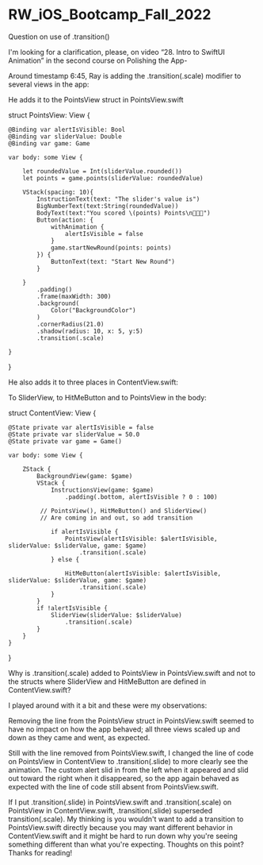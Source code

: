 # RW_iOS_Bootcamp_Fall_2022
Question on use of .transition()

I'm looking for a clarification, please, on video “28. Intro to SwiftUI Animation” in the second course on Polishing the App-

Around timestamp 6:45, Ray is adding the .transition(.scale) modifier to several views in the app:

He adds it to the PointsView struct in PointsView.swift


struct PointsView: View {

    @Binding var alertIsVisible: Bool
    @Binding var sliderValue: Double
    @Binding var game: Game

    var body: some View {

        let roundedValue = Int(sliderValue.rounded())
        let points = game.points(sliderValue: roundedValue)

        VStack(spacing: 10){
            InstructionText(text: "The slider's value is")
            BigNumberText(text:String(roundedValue))
            BodyText(text:"You scored \(points) Points\n🎉🎉🎉")
            Button(action: {
                withAnimation {
                    alertIsVisible = false
                }
                game.startNewRound(points: points)
            }) {
                ButtonText(text: "Start New Round")
            }

        }
            .padding()
            .frame(maxWidth: 300)
            .background(
                Color("BackgroundColor")
            )
            .cornerRadius(21.0)
            .shadow(radius: 10, x: 5, y:5)
            .transition(.scale)
       
    }
}


He also adds it to three places in ContentView.swift:

To SliderView, to HitMeButton and to PointsView in the body:


struct ContentView: View {

    @State private var alertIsVisible = false
    @State private var sliderValue = 50.0
    @State private var game = Game()

    var body: some View {

        ZStack {
            BackgroundView(game: $game)
            VStack {
                InstructionsView(game: $game)
                    .padding(.bottom, alertIsVisible ? 0 : 100)

             // PointsView(), HitMeButton() and SliderView()
             // Are coming in and out, so add transition

                if alertIsVisible {
                    PointsView(alertIsVisible: $alertIsVisible, sliderValue: $sliderValue, game: $game)
                        .transition(.scale)
                } else {

                    HitMeButton(alertIsVisible: $alertIsVisible, sliderValue: $sliderValue, game: $game)
                        .transition(.scale)
                }
            }
            if !alertIsVisible {
                SliderView(sliderValue: $sliderValue)
                    .transition(.scale)
            }
        }
    }
}


Why is  .transition(.scale) added to PointsView in PointsView.swift and not to the structs where SliderView and HitMeButton are defined in ContentView.swift?

I played around with it a bit and these were my observations:

Removing the line from the PointsView struct in PointsView.swift seemed to have no impact on how the app behaved; all three views scaled up and down as they came and went, as expected.
 
Still with the line removed from PointsView.swift, I changed the line of code on PointsView in ContentView to .transition(.slide) to more clearly see the animation. The custom alert slid in from the left when it appeared and slid out toward the right when it disappeared, so the app again behaved as expected with the line of code still absent from PointsView.swift.

If I put .transition(.slide) in PointsView.swift and .transition(.scale) on PointsView in ContentView.swift, .transition(.slide) superseded transition(.scale). My thinking is you wouldn't want to add a transition to PointsView.swift  directly because you may want different behavior in ContentView.swift and it might be hard to run down why you're seeing something different than what you're expecting.  Thoughts on this point?  Thanks for reading!

